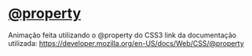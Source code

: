 # <a href="https://devrailan.github.io/-property/">@property</a>
Animação feita utilizando o @property do CSS3 link da documentação utilizada: https://developer.mozilla.org/en-US/docs/Web/CSS/@property
